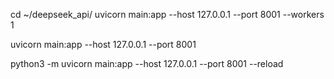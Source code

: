 cd ~/deepseek_api/
uvicorn main:app --host 127.0.0.1 --port 8001 --workers 1


uvicorn main:app --host 127.0.0.1 --port 8001


python3 -m uvicorn main:app --host 127.0.0.1 --port 8001 --reload
